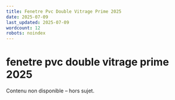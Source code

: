 ```yaml
---
title: Fenetre Pvc Double Vitrage Prime 2025
date: 2025-07-09
last_updated: 2025-07-09
wordcount: 12
robots: noindex
---
```


# fenetre pvc double vitrage prime 2025

Contenu non disponible – hors sujet.